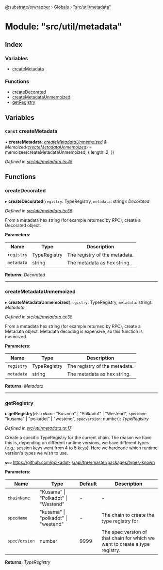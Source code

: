[@substrate/txwrapper](../README.md) › [Globals](../globals.md) › ["src/util/metadata"](_src_util_metadata_.md)

# Module: "src/util/metadata"

## Index

### Variables

* [createMetadata](_src_util_metadata_.md#const-createmetadata)

### Functions

* [createDecorated](_src_util_metadata_.md#createdecorated)
* [createMetadataUnmemoized](_src_util_metadata_.md#createmetadataunmemoized)
* [getRegistry](_src_util_metadata_.md#getregistry)

## Variables

### `Const` createMetadata

• **createMetadata**: *[createMetadataUnmemoized](_src_util_metadata_.md#createmetadataunmemoized) & Memoized‹[createMetadataUnmemoized](_src_util_metadata_.md#createmetadataunmemoized)›* = memoizee(createMetadataUnmemoized, {
  length: 2,
})

*Defined in [src/util/metadata.ts:45](https://github.com/paritytech/txwrapper/blob/fc81d5b/src/util/metadata.ts#L45)*

## Functions

###  createDecorated

▸ **createDecorated**(`registry`: TypeRegistry, `metadata`: string): *Decorated*

*Defined in [src/util/metadata.ts:56](https://github.com/paritytech/txwrapper/blob/fc81d5b/src/util/metadata.ts#L56)*

From a metadata hex string (for example returned by RPC), create a Decorated
object.

**Parameters:**

Name | Type | Description |
------ | ------ | ------ |
`registry` | TypeRegistry | The registry of the metadata. |
`metadata` | string | The metadata as hex string.  |

**Returns:** *Decorated*

___

###  createMetadataUnmemoized

▸ **createMetadataUnmemoized**(`registry`: TypeRegistry, `metadata`: string): *Metadata*

*Defined in [src/util/metadata.ts:38](https://github.com/paritytech/txwrapper/blob/fc81d5b/src/util/metadata.ts#L38)*

From a metadata hex string (for example returned by RPC), create a Metadata
object. Metadata decoding is expensive, so this function is memoized.

**Parameters:**

Name | Type | Description |
------ | ------ | ------ |
`registry` | TypeRegistry | The registry of the metadata. |
`metadata` | string | The metadata as hex string.  |

**Returns:** *Metadata*

___

###  getRegistry

▸ **getRegistry**(`chainName`: "Kusama" | "Polkadot" | "Westend", `specName`: "kusama" | "polkadot" | "westend", `specVersion`: number): *TypeRegistry*

*Defined in [src/util/metadata.ts:17](https://github.com/paritytech/txwrapper/blob/fc81d5b/src/util/metadata.ts#L17)*

Create a specific TypeRegistry for the current chain. The reason we have
this is, depending on different runtime versions, we have different types
(e.g.: session keys went from 4 to 5 keys). Here we hardcode which runtime
version's types we wish to use.

**`see`** https://github.com/polkadot-js/api/tree/master/packages/types-known

**Parameters:**

Name | Type | Default | Description |
------ | ------ | ------ | ------ |
`chainName` | "Kusama" &#124; "Polkadot" &#124; "Westend" | - | - |
`specName` | "kusama" &#124; "polkadot" &#124; "westend" | - | The chain to create the type registry for. |
`specVersion` | number | 9999 | The spec version of that chain for which we want to create a type registry.  |

**Returns:** *TypeRegistry*
